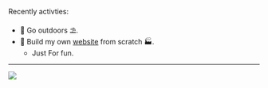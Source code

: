Recently activties:
* 📍 Go outdoors ⛱️.
* 📍 Build my own [website](https://www.wjy.rocks) from scratch 🏭.
  * Just For fun.
---
<!-- changer START -->
![](https://images.unsplash.com/photo-1505816014357-96b5ff457e9a?crop=entropy&cs=tinysrgb&fit=max&fm=jpg&ixid=MXw4OTU1MnwwfDF8c2VhcmNofDF8fHxlbnwwfDB8fA&ixlib=rb-1.2.1&q=80&w=1080)
<!-- changer END -->
